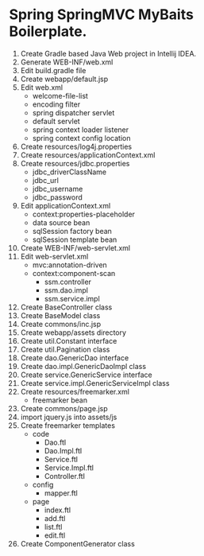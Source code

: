 # Spring SpringMVC MyBaits Boilerplate.

1. Create Gradle based Java Web project in Intellij IDEA.
2. Generate WEB-INF/web.xml
3. Edit build.gradle file
4. Create webapp/default.jsp
5. Edit web.xml
    - welcome-file-list
    - encoding filter
    - spring dispatcher servlet
    - default servlet
    - spring context loader listener
    - spring context config location
6. Create resources/log4j.properties
7. Create resources/applicationContext.xml
8. Create resources/jdbc.properties
    - jdbc_driverClassName
    - jdbc_url
    - jdbc_username
    - jdbc_password
9. Edit applicationContext.xml
    - context:properties-placeholder
    - data source bean
    - sqlSession factory bean
    - sqlSession template bean
10. Create WEB-INF/web-servlet.xml
11. Edit web-servlet.xml
    - mvc:annotation-driven
    - context:component-scan
        - ssm.controller
        - ssm.dao.impl
        - ssm.service.impl
12. Create BaseController class
13. Create BaseModel class
14. Create commons/inc.jsp
15. Create webapp/assets directory
16. Create util.Constant interface
17. Create util.Pagination class
18. Create dao.GenericDao interface
19. Create dao.impl.GenericDaoImpl class
20. Create service.GenericService interface
21. Create service.impl.GenericServiceImpl class
22. Create resources/freemarker.xml
    - freemarker bean    
23. Create commons/page.jsp
24. import jquery.js into assets/js
25. Create freemarker templates
    - code
        - Dao.ftl
        - Dao.Impl.ftl
        - Service.ftl
        - Service.Impl.ftl
        - Controller.ftl
    - config
        - mapper.ftl
    - page
        - index.ftl
        - add.ftl
        - list.ftl
        - edit.ftl
26. Create ComponentGenerator class